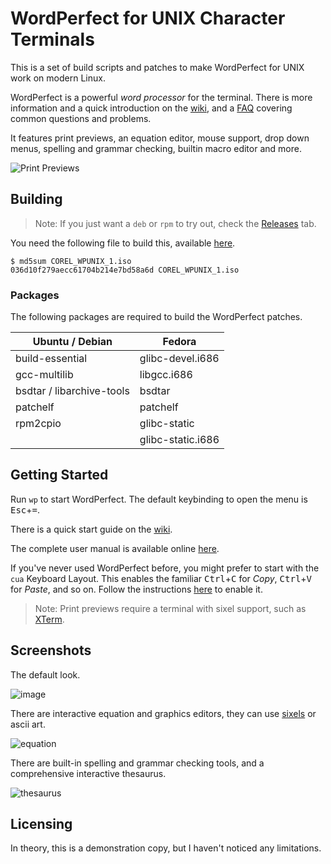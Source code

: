 # WordPerfect for UNIX Character Terminals

This is a set of build scripts and patches to make WordPerfect for UNIX
work on modern Linux.

WordPerfect is a powerful *word processor* for the terminal. There is more
information and a quick introduction on the
[wiki](https://github.com/taviso/wpunix/wiki/Getting-Started), and a
[FAQ](https://github.com/taviso/wpunix/wiki/FAQ) covering common questions and
problems.

It features print previews, an equation editor, mouse support, drop down menus,
spelling and grammar checking, builtin macro editor and more.

![Print Previews](https://user-images.githubusercontent.com/123814/186571054-af88f26c-850a-4d88-94b3-02482d15e039.gif)

## Building

> Note: If you just want a `deb` or `rpm` to try out, check the [Releases](https://github.com/taviso/wpunix/releases) tab.

You need the following file to build this, available
[here](https://archive.org/details/corel-wpunix-8/box_f.jpg).

```
$ md5sum COREL_WPUNIX_1.iso
036d10f279aecc61704b214e7bd58a6d COREL_WPUNIX_1.iso
```

### Packages

The following packages are required to build the WordPerfect patches.

| Ubuntu / Debian           | Fedora              |
| --------------------------|---------------------|
| build-essential           | glibc-devel.i686    |
| gcc-multilib              | libgcc.i686         |
| bsdtar / libarchive-tools | bsdtar              |
| patchelf                  | patchelf            |
| rpm2cpio                  | glibc-static        |
|                           | glibc-static.i686   |


## Getting Started

Run `wp` to start WordPerfect. The default keybinding to open the menu is
<kbd>Esc</kbd>+<kbd>=</kbd>.

There is a quick start guide on the [wiki](https://github.com/taviso/wpunix/wiki/Getting-Started).

The complete user manual is available online [here](https://lock.cmpxchg8b.com/files/wp8gui.pdf).

If you've never used WordPerfect before, you might prefer to start with the `cua` Keyboard Layout.
This enables the familiar <kbd>Ctrl</kbd>+<kbd>C</kbd> for *Copy*, <kbd>Ctrl</kbd>+<kbd>V</kbd>
for *Paste*, and so on. Follow the instructions
[here](https://github.com/taviso/wpunix/wiki/Getting-Started#keyboard-layout) to enable it.

> Note: Print previews require a terminal with sixel support, such as [XTerm](https://invisible-island.net/xterm/).

## Screenshots

The default look.

![image](https://user-images.githubusercontent.com/123814/187082851-731af626-3cf1-44ac-874b-517c8ff545e6.png)

There are interactive equation and graphics editors, they can use [sixels](https://en.wikipedia.org/wiki/Sixel) or ascii art.

![equation](https://user-images.githubusercontent.com/123814/187083922-d1c38e75-734d-4161-853c-407ec38bc9d4.gif)

There are built-in spelling and grammar checking tools, and a comprehensive interactive thesaurus.

![thesaurus](https://user-images.githubusercontent.com/123814/188775253-78742e7d-269f-4916-b493-411c5c208b33.gif)

## Licensing

In theory, this is a demonstration copy, but I haven't noticed any limitations.

